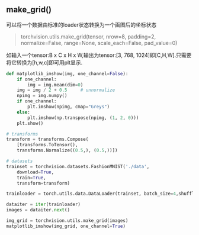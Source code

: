 ## make_grid()

可以将一个数据由标准的loader状态转换为一个画图后的坐标状态

>torchvision.utils.make_grid(tensor, nrow=8, padding=2, normalize=False, range=None, scale_each=False, pad_value=0)

如输入一个tensor:B x C x H x W,输出为tensor:[3, 768, 1024]即[C,H,W].只需要将它转换为[h,w,c]即可用plt显示.

```py
def matplotlib_imshow(img, one_channel=False):
    if one_channel:
        img = img.mean(dim=0)
    img = img / 2 + 0.5     # unnormalize
    npimg = img.numpy()
    if one_channel:
        plt.imshow(npimg, cmap="Greys")
    else:
        plt.imshow(np.transpose(npimg, (1, 2, 0)))
    plt.show()

# transforms
transform = transforms.Compose(
    [transforms.ToTensor(),
    transforms.Normalize((0.5,), (0.5,))])

# datasets
trainset = torchvision.datasets.FashionMNIST('./data',
    download=True,
    train=True,
    transform=transform)

trainloader = torch.utils.data.DataLoader(trainset, batch_size=4,shuffle=True, num_workers=0)

dataiter = iter(trainloader)
images = dataiter.next()

img_grid = torchvision.utils.make_grid(images)
matplotlib_imshow(img_grid, one_channel=True)

```
